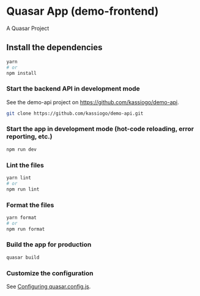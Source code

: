 # Quasar App (demo-frontend)

A Quasar Project

## Install the dependencies

```bash
yarn
# or
npm install
```

### Start the backend API in development mode
See the demo-api project on https://github.com/kassiogo/demo-api.
```bash
git clone https://github.com/kassiogo/demo-api.git
```

### Start the app in development mode (hot-code reloading, error reporting, etc.)

```bash
npm run dev
```

### Lint the files

```bash
yarn lint
# or
npm run lint
```

### Format the files

```bash
yarn format
# or
npm run format
```

### Build the app for production

```bash
quasar build
```

### Customize the configuration

See [Configuring quasar.config.js](https://v2.quasar.dev/quasar-cli-vite/quasar-config-js).
